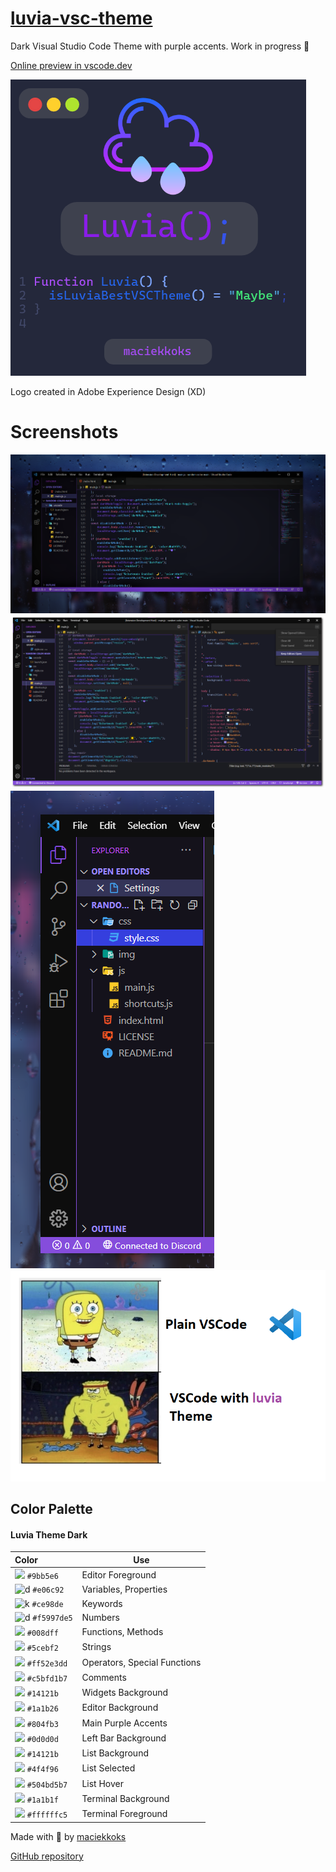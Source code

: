 # [luvia-vsc-theme](https://marketplace.visualstudio.com/items?itemName=maciekkoks.luvia-theme)

Dark Visual Studio Code Theme with purple accents. Work in progress 💜

[Online preview in vscode.dev](https://vscode.dev/theme/maciekkoks.luvia-theme/Luvia%20Theme%20)

![logo](https://raw.githubusercontent.com/maciekkoks/luvia-vsc-theme/main/Static/luvia%20main%20logo.png)

Logo created in Adobe Experience Design (XD)


# Screenshots

![rain](https://raw.githubusercontent.com/maciekkoks/luvia-vsc-theme/main/Static/rain-after.png)
![full-window](https://raw.githubusercontent.com/maciekkoks/luvia-vsc-theme/main/Static/full-window-shadow.png)
![prev](https://raw.githubusercontent.com/maciekkoks/luvia-vsc-theme/main/Static/preview.png)
![meme](https://raw.githubusercontent.com/maciekkoks/luvia-vsc-theme/main/Static/gigafunny.png)


## Color Palette
#### Luvia Theme Dark
| Color&nbsp;&nbsp;&nbsp;&nbsp;&nbsp;&nbsp;&nbsp;&nbsp;&nbsp;&nbsp;&nbsp;&nbsp;&nbsp;&nbsp;&nbsp; | Use |
| ---------- | ------------------------------------------------------------ |
| ![](https://via.placeholder.com/15/9bb5e6/9bb5e6?text=+) `#9bb5e6` | Editor Foreground |
| ![d](https://via.placeholder.com/15/e06c92/e06c92?text=+) `#e06c92` | Variables, Properties |
| ![k](https://via.placeholder.com/15/ce98de/ce98de?text=+) `#ce98de` | Keywords |
| ![d](https://via.placeholder.com/15/f5997de5/f5997de5?text=+) `#f5997de5` | Numbers |
| ![](https://via.placeholder.com/15/008dff/008dff?text=+) `#008dff` | Functions, Methods |
| ![](https://via.placeholder.com/15/5cebf2/5cebf2?text=+) `#5cebf2` | Strings |
| ![](https://via.placeholder.com/15/ff52e3dd/ff52e3dd?text=+) `#ff52e3dd` | Operators, Special Functions |
| ![](https://via.placeholder.com/15/c5bfd1b7/c5bfd1b7?text=+) `#c5bfd1b7` | Comments |
| ![](https://via.placeholder.com/15/14121b/14121b?text=+) `#14121b` | Widgets Background |
| ![](https://via.placeholder.com/15/1a1b26/1a1b26?text=+) `#1a1b26` | Editor Background |
| ![](https://via.placeholder.com/15/804fb3/804fb3?text=+) `#804fb3` | Main Purple Accents |
| ![](https://via.placeholder.com/15/0d0d0d/0d0d0d?text=+) `#0d0d0d` | Left Bar Background |
| ![](https://via.placeholder.com/15/14121b/14121be?text=+) `#14121b` | List Background |
| ![](https://via.placeholder.com/15/4f4f96/4f4f96?text=+) `#4f4f96` | List Selected |
| ![](https://via.placeholder.com/15/504bd5b7/504bd5b7?text=+) `#504bd5b7` | List Hover |
| ![](https://via.placeholder.com/15/1a1b1f/1a1b1f?text=+) `#1a1b1f` | Terminal Background |
| ![](https://via.placeholder.com/15/ffffffc5/ffffffc5?text=+) `#ffffffc5` | Terminal Foreground |

Made with 💜 by [maciekkoks](https://github.com/maciekkoks)

[GitHub repository](https://github.com/maciekkoks/luvia-vsc-theme)

